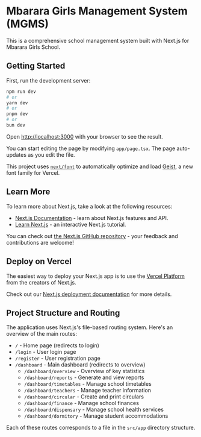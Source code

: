 # Mbarara Girls Management System (MGMS)

This is a comprehensive school management system built with Next.js for Mbarara Girls School.

## Getting Started

First, run the development server:

```bash
npm run dev
# or
yarn dev
# or
pnpm dev
# or
bun dev
```

Open [http://localhost:3000](http://localhost:3000) with your browser to see the result.

You can start editing the page by modifying `app/page.tsx`. The page auto-updates as you edit the file.

This project uses [`next/font`](https://nextjs.org/docs/app/building-your-application/optimizing/fonts) to automatically optimize and load [Geist](https://vercel.com/font), a new font family for Vercel.

## Learn More

To learn more about Next.js, take a look at the following resources:

- [Next.js Documentation](https://nextjs.org/docs) - learn about Next.js features and API.
- [Learn Next.js](https://nextjs.org/learn) - an interactive Next.js tutorial.

You can check out [the Next.js GitHub repository](https://github.com/vercel/next.js) - your feedback and contributions are welcome!

## Deploy on Vercel

The easiest way to deploy your Next.js app is to use the [Vercel Platform](https://vercel.com/new?utm_medium=default-template&filter=next.js&utm_source=create-next-app&utm_campaign=create-next-app-readme) from the creators of Next.js.

Check out our [Next.js deployment documentation](https://nextjs.org/docs/app/building-your-application/deploying) for more details.

## Project Structure and Routing

The application uses Next.js's file-based routing system. Here's an overview of the main routes:

- `/` - Home page (redirects to login)
- `/login` - User login page
- `/register` - User registration page
- `/dashboard` - Main dashboard (redirects to overview)
  - `/dashboard/overview` - Overview of key statistics
  - `/dashboard/reports` - Generate and view reports
  - `/dashboard/timetables` - Manage school timetables
  - `/dashboard/teachers` - Manage teacher information
  - `/dashboard/circular` - Create and print circulars
  - `/dashboard/finance` - Manage school finances
  - `/dashboard/dispensary` - Manage school health services
  - `/dashboard/dormitory` - Manage student accommodations

Each of these routes corresponds to a file in the `src/app` directory structure.
